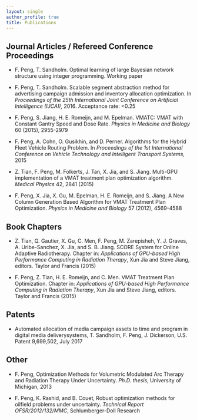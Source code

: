 ```yaml
---
layout: single
author_profile: true
title: Publications
---
```



Journal Articles / Refereed Conference Proceedings
-------
+ F. Peng, T. Sandholm. Optimal learning of large Bayesian network structure using integer programming. Working paper

+ F. Peng, T. Sandholm. Scalable segment abstraction method for advertising campaign admission and inventory allocation optimization. In *Proceedings of the 25th International Joint Conference on Artificial Intelligence (IJCAI)*, 2016. Acceptance rate: <0.25

+ F. Peng, S. Jiang, H. E. Romeijn, and M. Epelman. VMATC: VMAT with Constant Gantry Speed and Dose Rate. *Physics in Medicine and Biology* 60 (2015), 2955-2979

+ F. Peng, A. Cohn, O. Gusikhin, and D. Perner. Algorithms for the Hybrid Fleet Vehicle Routing Problem. In *Proceedings of the 1st International Conference on Vehicle Technology and Intelligent Transport Systems*, 2015

+ Z. Tian, F. Peng, M. Folkerts, J. Tan, X. Jia, and S. Jiang. Multi-GPU implementation of a VMAT treatment plan optimization algorithm. *Medical Physics* 42, 2841 (2015)

+ F. Peng, X. Jia, X. Gu, M. Epelman, H. E. Romeijn, and S. Jiang. A New Column Generation Based Algorithm for VMAT Treatment Plan Optimization. *Physics in Medicine and Biology* 57 (2012), 4569-4588


Book Chapters
-------
+ Z. Tian, Q. Gautier, X. Gu, C. Men, F. Peng, M. Zarepisheh, Y. J. Graves, A. Uribe-Sanchez, X. Jia, and S. B. Jiang. SCORE System for Online Adaptive Radiotherapy. Chapter in: *Applications of GPU-based High Performance Computing in Radiation Therapy*, Xun Jia and Steve Jiang, editors. Taylor and Francis (2015)

+ F. Peng, Z. Tian, H. E. Romeijn, and C. Men. VMAT Treatment Plan Optimization. Chapter in: *Applications of GPU-based High Performance Computing in Radiation Therapy*, Xun Jia and Steve Jiang, editors. Taylor and Francis (2015)


Patents
-------
+ Automated allocation of media campaign assets to time and program in digital media deliverysystems, T. Sandholm, F. Peng, J. Dickerson, U.S. Patent 9,699,502, July 2017


Other
-------
+ F. Peng, Optimization Methods for Volumetric Modulated Arc Therapy and Radiation Therapy Under Uncertainty. *Ph.D. thesis*, University of Michigan, 2013

+ F. Peng, K. Rashid, and B. Couet, Robust optimization methods for oilfield problems under uncertainty. *Technical Report OFSR/2012/132/MMC*, Schlumberger-Doll Research
